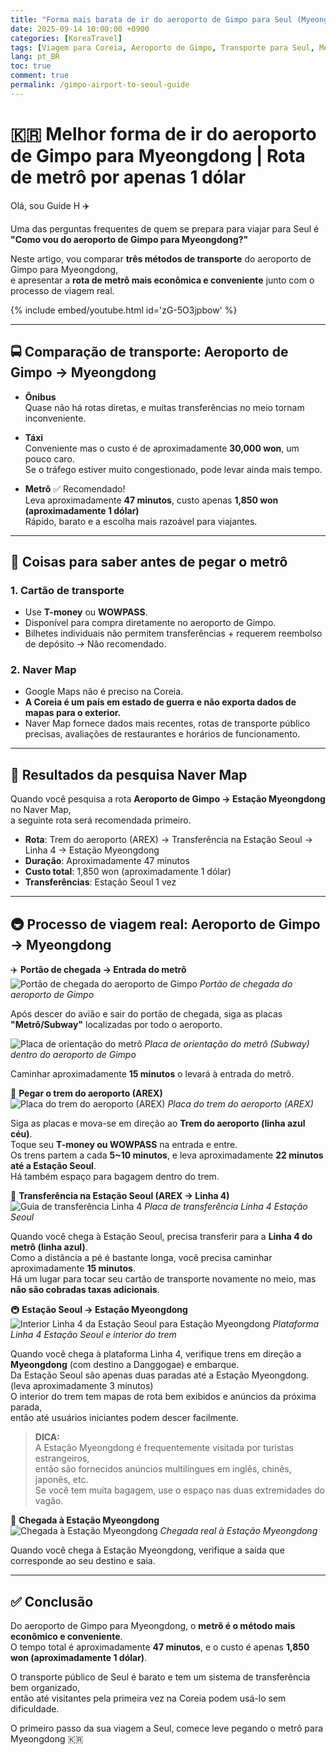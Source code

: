```yaml
---
title: "Forma mais barata de ir do aeroporto de Gimpo para Seul (Myeongdong) (Guia completo do metrô)"
date: 2025-09-14 10:00:00 +0900
categories: [KoreaTravel]
tags: [Viagem para Coreia, Aeroporto de Gimpo, Transporte para Seul, Metrô, Guia de transporte, Myeongdong, Dicas de viagem para Seul]
lang: pt_BR
toc: true
comment: true
permalink: /gimpo-airport-to-seoul-guide
---
```


# 🇰🇷 Melhor forma de ir do aeroporto de Gimpo para Myeongdong | Rota de metrô por apenas 1 dólar

Olá, sou Guide H ✈️  

Uma das perguntas frequentes de quem se prepara para viajar para Seul é  
**"Como vou do aeroporto de Gimpo para Myeongdong?"**  

Neste artigo, vou comparar **três métodos de transporte** do aeroporto de Gimpo para Myeongdong,  
e apresentar a **rota de metrô mais econômica e conveniente** junto com o processo de viagem real.

{% include embed/youtube.html id='zG-5O3jpbow' %}
<!-- Related Youtube Video -->

---

## 🚍 Comparação de transporte: Aeroporto de Gimpo → Myeongdong

- **Ônibus**  
  Quase não há rotas diretas, e muitas transferências no meio tornam inconveniente.  

- **Táxi**  
  Conveniente mas o custo é de aproximadamente **30,000 won**, um pouco caro.  
  Se o tráfego estiver muito congestionado, pode levar ainda mais tempo.  

- **Metrô** ✅ Recomendado!  
  Leva aproximadamente **47 minutos**, custo apenas **1,850 won (aproximadamente 1 dólar)**  
  Rápido, barato e a escolha mais razoável para viajantes.  

---

## 🎫 Coisas para saber antes de pegar o metrô

### 1. Cartão de transporte  
- Use **T-money** ou **WOWPASS**.  
- Disponível para compra diretamente no aeroporto de Gimpo.  
- Bilhetes individuais não permitem transferências + requerem reembolso de depósito → Não recomendado.  

### 2. Naver Map  
- Google Maps não é preciso na Coreia.  
- **A Coreia é um país em estado de guerra e não exporta dados de mapas para o exterior.**  
- Naver Map fornece dados mais recentes, rotas de transporte público precisas, avaliações de restaurantes e horários de funcionamento.  

---

## 🔎 Resultados da pesquisa Naver Map

Quando você pesquisa a rota **Aeroporto de Gimpo → Estação Myeongdong** no Naver Map,  
a seguinte rota será recomendada primeiro.  

- **Rota**: Trem do aeroporto (AREX) → Transferência na Estação Seoul → Linha 4 → Estação Myeongdong  
- **Duração**: Aproximadamente 47 minutos  
- **Custo total**: 1,850 won (aproximadamente 1 dólar)  
- **Transferências**: Estação Seoul 1 vez  

---

## 🚇 Processo de viagem real: Aeroporto de Gimpo → Myeongdong

✈️ **Portão de chegada → Entrada do metrô**  
![Portão de chegada do aeroporto de Gimpo](/assets/img/posts/gimpo-airport/gimpo-arrival.HEIC)
_Portão de chegada do aeroporto de Gimpo_

Após descer do avião e sair do portão de chegada, siga as placas **"Metrô/Subway"** localizadas por todo o aeroporto.  

![Placa de orientação do metrô](/assets/img/posts/gimpo-airport/airport-metro-sign.jpg)
_Placa de orientação do metrô (Subway) dentro do aeroporto de Gimpo_

Caminhar aproximadamente **15 minutos** o levará à entrada do metrô.  

🚉 **Pegar o trem do aeroporto (AREX)**  
![Placa do trem do aeroporto (AREX)](/assets/img/posts/gimpo-airport/airporttrain-sign.jpg)
_Placa do trem do aeroporto (AREX)_

Siga as placas e mova-se em direção ao **Trem do aeroporto (linha azul céu)**.  
Toque seu **T-money ou WOWPASS** na entrada e entre.  
Os trens partem a cada **5~10 minutos**, e leva aproximadamente **22 minutos até a Estação Seoul**.  
Há também espaço para bagagem dentro do trem.  

🚶 **Transferência na Estação Seoul (AREX → Linha 4)**  
![Guia de transferência Linha 4](/assets/img/posts/gimpo-airport/4line-sign.jpg)
_Placa de transferência Linha 4 Estação Seoul_

Quando você chega à Estação Seoul, precisa transferir para a **Linha 4 do metrô (linha azul)**.  
Como a distância a pé é bastante longa, você precisa caminhar aproximadamente **15 minutos**.  
Há um lugar para tocar seu cartão de transporte novamente no meio, mas **não são cobradas taxas adicionais**.  

🚇 **Estação Seoul → Estação Myeongdong**  
![Interior Linha 4 da Estação Seoul para Estação Myeongdong](/assets/img/posts/gimpo-airport/to-myeong-dong.jpg)
_Plataforma Linha 4 Estação Seoul e interior do trem_

Quando você chega à plataforma Linha 4, verifique trens em direção a **Myeongdong** (com destino a Danggogae) e embarque.  
Da Estação Seoul são apenas duas paradas até a Estação Myeongdong. (leva aproximadamente 3 minutos)  
O interior do trem tem mapas de rota bem exibidos e anúncios da próxima parada,  
então até usuários iniciantes podem descer facilmente.

> **DICA:**  
> A Estação Myeongdong é frequentemente visitada por turistas estrangeiros,  
> então são fornecidos anúncios multilíngues em inglês, chinês, japonês, etc.  
> Se você tem muita bagagem, use o espaço nas duas extremidades do vagão.

🚪 **Chegada à Estação Myeongdong**  
![Chegada à Estação Myeongdong](/assets/img/posts/gimpo-airport/myeongdong.jpg)
_Chegada real à Estação Myeongdong_

Quando você chega à Estação Myeongdong, verifique a saída que corresponde ao seu destino e saia.  

---

## ✅ Conclusão

Do aeroporto de Gimpo para Myeongdong, o **metrô é o método mais econômico e conveniente**.  
O tempo total é aproximadamente **47 minutos**, e o custo é apenas **1,850 won (aproximadamente 1 dólar)**.  

O transporte público de Seul é barato e tem um sistema de transferência bem organizado,  
então até visitantes pela primeira vez na Coreia podem usá-lo sem dificuldade.  

O primeiro passo da sua viagem a Seul, comece leve pegando o metrô para Myeongdong 🇰🇷

